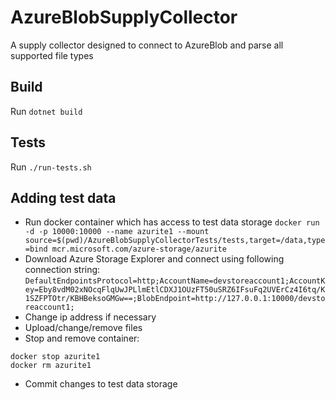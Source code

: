 # AzureBlobSupplyCollector
A supply collector designed to connect to AzureBlob and parse all supported file types

## Build
Run `dotnet build`

## Tests
Run `./run-tests.sh`

## Adding test data

* Run docker container which has access to test data storage
`docker run -d -p 10000:10000 --name azurite1 --mount source=$(pwd)/AzureBlobSupplyCollectorTests/tests,target=/data,type=bind mcr.microsoft.com/azure-storage/azurite`
* Download Azure Storage Explorer and connect using following connection string:
`DefaultEndpointsProtocol=http;AccountName=devstoreaccount1;AccountKey=Eby8vdM02xNOcqFlqUwJPLlmEtlCDXJ1OUzFT50uSRZ6IFsuFq2UVErCz4I6tq/K1SZFPTOtr/KBHBeksoGMGw==;BlobEndpoint=http://127.0.0.1:10000/devstoreaccount1;`
* Change ip address if necessary
* Upload/change/remove files
* Stop and remove container:
```
docker stop azurite1
docker rm azurite1
```
* Commit changes to test data storage
